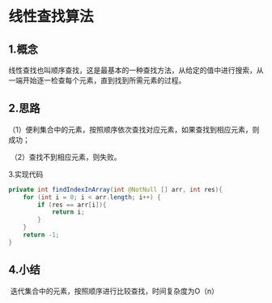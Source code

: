 # 线性查找算法 #

## 1.概念

​	线性查找也叫顺序查找，这是最基本的一种查找方法，从给定的值中进行搜索，从一端开始逐一检查每个元素，直到找到所需元素的过程。

## 2.思路

​	（1）便利集合中的元素，按照顺序依次查找对应元素，如果查找到相应元素，则成功；

​	（2）查找不到相应元素，则失败。

3.实现代码

```java
private int findIndexInArray(int @NotNull [] arr, int res){
    for (int i = 0; i < arr.length; i++) {
        if (res == arr[i]){
            return i;
        }
    }
    return -1;
}
```

## 4.小结

​	迭代集合中的元素，按照顺序进行比较查找，时间复杂度为O（n）



